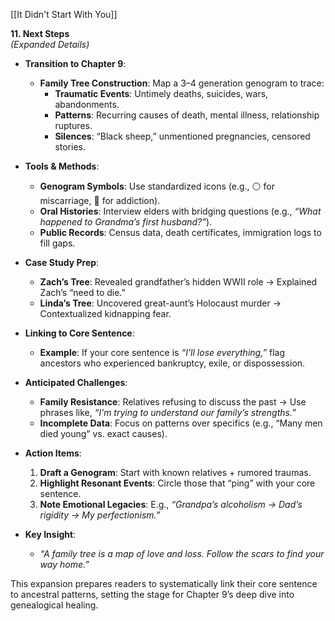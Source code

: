 [[It Didn't Start With You]]

**11. Next Steps**  
_(Expanded Details)_

- **Transition to Chapter 9**:
    
    - **Family Tree Construction**: Map a 3–4 generation genogram to trace:
        - **Traumatic Events**: Untimely deaths, suicides, wars, abandonments.
        - **Patterns**: Recurring causes of death, mental illness, relationship ruptures.
        - **Silences**: “Black sheep,” unmentioned pregnancies, censored stories.
- **Tools & Methods**:
    
    - **Genogram Symbols**: Use standardized icons (e.g., ⚪ for miscarriage, 🔺 for addiction).
    - **Oral Histories**: Interview elders with bridging questions (e.g., _“What happened to Grandma’s first husband?”_).
    - **Public Records**: Census data, death certificates, immigration logs to fill gaps.
- **Case Study Prep**:
    
    - **Zach’s Tree**: Revealed grandfather’s hidden WWII role → Explained Zach’s “need to die.”
    - **Linda’s Tree**: Uncovered great-aunt’s Holocaust murder → Contextualized kidnapping fear.
- **Linking to Core Sentence**:
    
    - **Example**: If your core sentence is _“I’ll lose everything,”_ flag ancestors who experienced bankruptcy, exile, or dispossession.
- **Anticipated Challenges**:
    
    - **Family Resistance**: Relatives refusing to discuss the past → Use phrases like, _“I’m trying to understand our family’s strengths.”_
    - **Incomplete Data**: Focus on patterns over specifics (e.g., “Many men died young” vs. exact causes).
- **Action Items**:
    
    1. **Draft a Genogram**: Start with known relatives + rumored traumas.
    2. **Highlight Resonant Events**: Circle those that “ping” with your core sentence.
    3. **Note Emotional Legacies**: E.g., _“Grandpa’s alcoholism → Dad’s rigidity → My perfectionism.”_
- **Key Insight**:
    
    - _“A family tree is a map of love and loss. Follow the scars to find your way home.”_

This expansion prepares readers to systematically link their core sentence to ancestral patterns, setting the stage for Chapter 9’s deep dive into genealogical healing.